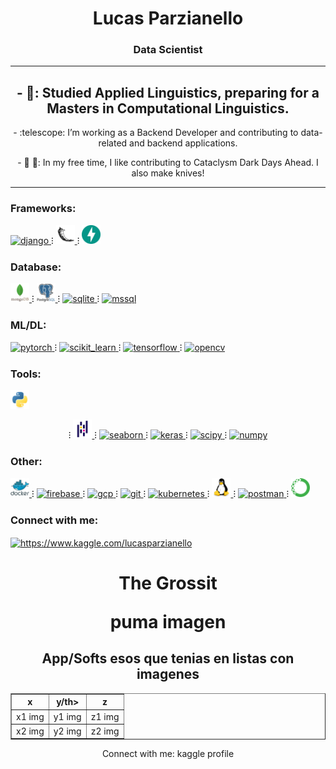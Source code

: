
<center><h1>Lucas Parzianello</1>

<h3>Data Scientist</h3>

<hr style=“width:40%”>

<h2> - 📖: Studied Applied Linguistics, preparing for a Masters in Computational Linguistics.</h2>

<p>- :telescope: I’m working as a Backend Developer and contributing to data-related and backend applications.</p>
<p>- 🧟 🔪: In my free time, I like contributing to Cataclysm Dark Days Ahead. I also make knives!</p>


<hr style=“width:40%”>






  <!--<img src="https://media.giphy.com/media/dWesBcTLavkZuG35MI/giphy.gif" width="600" height="300"/>-->

<h3 align="left">Frameworks:</h3>
<p align="left">
    <a href="https://www.djangoproject.com/" target="_blank" rel="noreferrer">
        <img src="https://cdn.worldvectorlogo.com/logos/django.svg" alt="django" width="30" height="30"/>
    </a>
  ⁝
    <a href="https://flask.palletsprojects.com/" target="_blank" rel="noreferrer">
        <img src="https://github.com/devicons/devicon/blob/master/icons/flask/flask-original.svg" alt="flask" width="30" height="30"/>
    </a>
  ⁝
    <a href="https://fastapi.tiangolo.com/" target="_blank" rel="noreferrer">
        <img src="https://github.com/devicons/devicon/blob/master/icons/fastapi/fastapi-plain.svg" alt="fastapi" width="30" height="30"/>
    </a>
</p>



<h3 align="left">Database:</h3>
<p align="left">
    <a href="https://www.mongodb.com/" target="_blank" rel="noreferrer">
        <img src="https://raw.githubusercontent.com/devicons/devicon/master/icons/mongodb/mongodb-original-wordmark.svg" alt="mongodb" width="30" height="30"/>
    </a>
  ⁝
    <a href="https://www.postgresql.org" target="_blank" rel="noreferrer">
        <img src="https://raw.githubusercontent.com/devicons/devicon/master/icons/postgresql/postgresql-original-wordmark.svg" alt="postgresql" width="30" height="30"/>
    </a>
  ⁝
    <a href="https://www.sqlite.org/" target="_blank" rel="noreferrer">
        <img src="https://www.vectorlogo.zone/logos/sqlite/sqlite-icon.svg" alt="sqlite" width="30" height="30"/>
    </a>
  ⁝
    <a href="https://www.microsoft.com/en-us/sql-server" target="_blank" rel="noreferrer">
        <img src="https://www.svgrepo.com/show/303229/microsoft-sql-server-logo.svg" alt="mssql" width="30" height="30"/>
    </a>
</p>

<h3 align="left">ML/DL:</h3>
<p align="left">
    <a href="https://pytorch.org/" target="_blank" rel="noreferrer">
        <img src="https://www.vectorlogo.zone/logos/pytorch/pytorch-icon.svg" alt="pytorch" width="30" height="30"/>
    </a>
  ⁝
    <a href="https://scikit-learn.org/" target="_blank" rel="noreferrer">
        <img src="https://upload.wikimedia.org/wikipedia/commons/0/05/Scikit_learn_logo_small.svg" alt="scikit_learn" width="30" height="30"/>
    </a>
  ⁝
    <a href="https://www.tensorflow.org" target="_blank" rel="noreferrer">
        <img src="https://www.vectorlogo.zone/logos/tensorflow/tensorflow-icon.svg" alt="tensorflow" width="30" height="30"/>
    </a>
  ⁝
    <a href="https://opencv.org/" target="_blank" rel="noreferrer">
        <img src="https://www.vectorlogo.zone/logos/opencv/opencv-icon.svg" alt="opencv" width="30" height="30"/>
    </a>
</p>

<h3 align="left">Tools:</h3>
<p align="left">
    <a href="https://www.python.org" target="_blank" rel="noreferrer">
        <img src="https://raw.githubusercontent.com/devicons/devicon/master/icons/python/python-original.svg" alt="python" width="30" height="30"/>
    </a>

  ⁝
    <a href="https://pandas.pydata.org/" target="_blank" rel="noreferrer">
        <img src="https://raw.githubusercontent.com/devicons/devicon/2ae2a900d2f041da66e950e4d48052658d850630/icons/pandas/pandas-original.svg" alt="pandas" width="30" height="30"/>
    </a>
  ⁝
    <a href="https://seaborn.pydata.org/" target="_blank" rel="noreferrer">
        <img src="https://seaborn.pydata.org/_images/logo-mark-lightbg.svg" alt="seaborn" width="30" height="30"/>
    </a>
  ⁝
     <a href="https://keras.io/" target="_blank" rel="noreferrer">
        <img src="https://github.com/valohai/ml-logos/blob/master/keras-text.svg" alt="keras" width="30" height="30"/>
    </a>
  ⁝
     <a href="https://scipy.org/" target="_blank" rel="noreferrer">
        <img src="https://github.com/valohai/ml-logos/blob/master/scipy.svg" alt="scipy" width="30" height="30"/>
    </a>
  ⁝
     <a href="https://numpy.org/" target="_blank" rel="noreferrer">
        <img src="https://github.com/numpy/numpy/blob/main/branding/logo/secondary/numpylogo2.png" alt="numpy" width="30" height="30"/>
    </a>
</p>

<h3 align="left">Other:</h3>
<p align="left">
    <a href="https://www.docker.com/" target="_blank" rel="noreferrer">
        <img src="https://raw.githubusercontent.com/devicons/devicon/master/icons/docker/docker-original-wordmark.svg" alt="docker" width="30" height="30"/>
    </a>
  ⁝
    <a href="https://firebase.google.com/" target="_blank" rel="noreferrer">
        <img src="https://www.vectorlogo.zone/logos/firebase/firebase-icon.svg" alt="firebase" width="30" height="30"/>
    </a>
  ⁝
    <a href="https://cloud.google.com" target="_blank" rel="noreferrer">
        <img src="https://www.vectorlogo.zone/logos/google_cloud/google_cloud-icon.svg" alt="gcp" width="30" height="30"/>
    </a>
  ⁝
    <a href="https://git-scm.com/" target="_blank" rel="noreferrer">
        <img src="https://www.vectorlogo.zone/logos/git-scm/git-scm-icon.svg" alt="git" width="30" height="30"/>
    </a>
  ⁝
    <a href="https://kubernetes.io" target="_blank" rel="noreferrer">
        <img src="https://www.vectorlogo.zone/logos/kubernetes/kubernetes-icon.svg" alt="kubernetes" width="30" height="30"/>
    </a>
  ⁝
    <a href="https://www.linux.org/" target="_blank" rel="noreferrer">
        <img src="https://raw.githubusercontent.com/devicons/devicon/master/icons/linux/linux-original.svg" alt="linux" width="30" height="30"/>
    </a>
  ⁝
    <a href="https://postman.com" target="_blank" rel="noreferrer">
        <img src="https://www.vectorlogo.zone/logos/getpostman/getpostman-icon.svg" alt="postman" width="30" height="30"/>
    </a>
  ⁝
    <a href="https://www.anaconda.com/download" target="_blank" rel="noreferrer">
        <img src="https://github.com/devicons/devicon/blob/master/icons/anaconda/anaconda-original.svg" alt="conda" width="30" height="30"/>
    </a>
</p>


<h3 align="left">Connect with me:</h3>
<p align="left">
<a href="https://www.kaggle.com/lucasparzianello" target="blank"><img align="center" src="https://raw.githubusercontent.com/rahuldkjain/github-profile-readme-generator/master/src/images/icons/Social/kaggle.svg" alt="https://www.kaggle.com/lucasparzianello" height="30" width="30" /></a>
</p>

<center><h1>The Grossit</1>



<img>puma imagen</img>


<h2> App/Softs esos que tenias en listas con imagenes</h2>

<table style=“width:100%” border=“1”>

<tr>
<th>x</th>
<th>y/th>
<th>z</th>
</tr>

<tr>
<td style=“text-align: center; vertical-align: middle”> x1 img</td>

<td style=“text-align: center; vertical-align: middle”> y1 img</td>

<td style=“text-align: center; vertical-align: middle”> z1 img</td>
</tr>

<tr>
<td style=“text-align: center; vertical-align: middle”> x2 img</td>

<td style=“text-align: center; vertical-align: middle”> y2 img</td>

<td style=“text-align: center; vertical-align: middle”> z2 img</td>
</tr>
</table>
</center>

<div></div>

<p><font size=“-1”>Connect with me: kaggle profile</font size></p>
